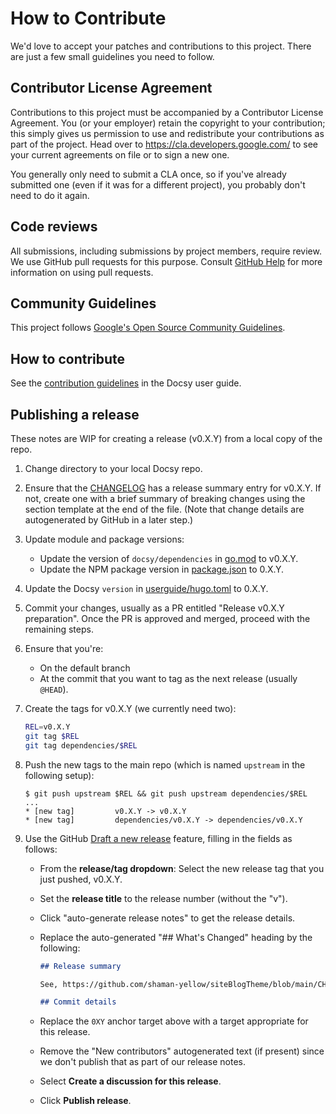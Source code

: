<!-- cSpell:ignore docsy userguide -->

# How to Contribute

We'd love to accept your patches and contributions to this project. There are
just a few small guidelines you need to follow.

## Contributor License Agreement

Contributions to this project must be accompanied by a Contributor License
Agreement. You (or your employer) retain the copyright to your contribution;
this simply gives us permission to use and redistribute your contributions as
part of the project. Head over to <https://cla.developers.google.com/> to see
your current agreements on file or to sign a new one.

You generally only need to submit a CLA once, so if you've already submitted one
(even if it was for a different project), you probably don't need to do it
again.

## Code reviews

All submissions, including submissions by project members, require review. We
use GitHub pull requests for this purpose. Consult
[GitHub Help](https://help.github.com/articles/about-pull-requests/) for more
information on using pull requests.

## Community Guidelines

This project follows
[Google's Open Source Community Guidelines](https://opensource.google.com/conduct/).

## How to contribute

See the [contribution guidelines][] in the Docsy user guide.

## Publishing a release

These notes are WIP for creating a release (v0.X.Y) from a local copy of the
repo.

1.  Change directory to your local Docsy repo.
2.  Ensure that the [CHANGELOG](CHANGELOG.md) has a release summary entry for
    v0.X.Y. If not, create one with a brief summary of breaking changes using
    the section template at the end of the file. (Note that change details are
    autogenerated by GitHub in a later step.)
3.  Update module and package versions:
    - Update the version of `docsy/dependencies` in [go.mod](go.mod) to v0.X.Y.
    - Update the NPM package version in [package.json](package.json) to 0.X.Y.
4.  Update the Docsy `version` in [userguide/hugo.toml][] to 0.X.Y.
5.  Commit your changes, usually as a PR entitled "Release v0.X.Y preparation".
    Once the PR is approved and merged, proceed with the remaining steps.
6.  Ensure that you're:
    - On the default branch
    - At the commit that you want to tag as the next release (usually `@HEAD`).
7.  Create the tags for v0.X.Y (we currently need two):

    ```sh
    REL=v0.X.Y
    git tag $REL
    git tag dependencies/$REL
    ```

8.  Push the new tags to the main repo (which is named `upstream` in the
    following setup):

    ```console
    $ git push upstream $REL && git push upstream dependencies/$REL
    ...
    * [new tag]         v0.X.Y -> v0.X.Y
    * [new tag]         dependencies/v0.X.Y -> dependencies/v0.X.Y
    ```

9.  Use the GitHub [Draft a new release][] feature, filling in the fields as
    follows:

    - From the **release/tag dropdown**: Select the new release tag that you
      just pushed, v0.X.Y.
    - Set the **release title** to the release number (without the "v").
    - Click "auto-generate release notes" to get the release details.
    - Replace the auto-generated "## What's Changed" heading by the following:

      ```markdown
      ## Release summary

      See, https://github.com/shaman-yellow/siteBlogTheme/blob/main/CHANGELOG.md#0XY

      ## Commit details
      ```

    - Replace the `0XY` anchor target above with a target appropriate for this
      release.
    - Remove the "New contributors" autogenerated text (if present) since we
      don't publish that as part of our release notes.
    - Select **Create a discussion for this release**.
    - Click **Publish release**.

[contribution guidelines]: https://www.docsy.dev/docs/contribution-guidelines/
[Draft a new release]: https://github.com/shaman-yellow/siteBlogTheme/releases/new
[userguide/hugo.toml]: userguide/hugo.toml

